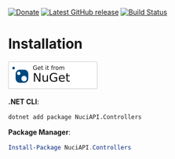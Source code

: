 [![Donate](https://img.shields.io/badge/-%E2%99%A5%20Donate-%23ff69b4)](https://hmlendea.go.ro/fund.html) [![Latest GitHub release](https://img.shields.io/github/v/release/hmlendea/nuciapi.controllers)](https://github.com/hmlendea/nuciapi.controllers/releases/latest) [![Build Status](https://github.com/hmlendea/nuciapi.controllers/actions/workflows/dotnet.yml/badge.svg)](https://github.com/hmlendea/nuciapi.controllers/actions/workflows/dotnet.yml)

# Installation

[![Get it from NuGet](https://raw.githubusercontent.com/hmlendea/readme-assets/master/badges/stores/nuget.png)](https://nuget.org/packages/NuciAPI.Controllers)

**.NET CLI**:
```bash
dotnet add package NuciAPI.Controllers
```

**Package Manager**:
```powershell
Install-Package NuciAPI.Controllers
```
